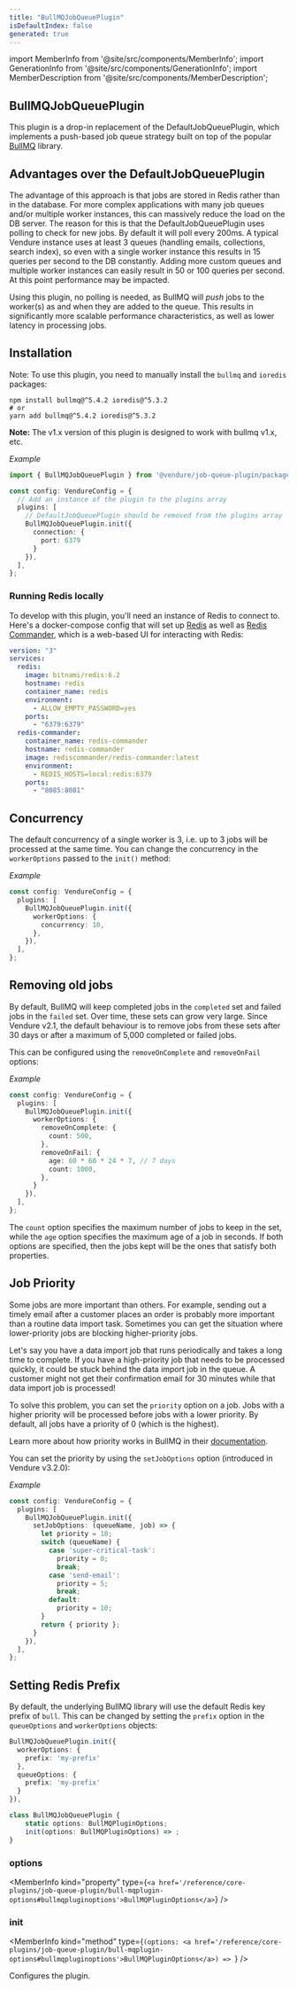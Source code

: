 ```yaml
---
title: "BullMQJobQueuePlugin"
isDefaultIndex: false
generated: true
---
```

<!-- This file was generated from the Vendure source. Do not modify. Instead, re-run the "docs:build" script -->
import MemberInfo from '@site/src/components/MemberInfo';
import GenerationInfo from '@site/src/components/GenerationInfo';
import MemberDescription from '@site/src/components/MemberDescription';


## BullMQJobQueuePlugin

<GenerationInfo sourceFile="packages/job-queue-plugin/src/bullmq/plugin.ts" sourceLine="194" packageName="@vendure/job-queue-plugin" />

This plugin is a drop-in replacement of the DefaultJobQueuePlugin, which implements a push-based
job queue strategy built on top of the popular [BullMQ](https://github.com/taskforcesh/bullmq) library.

## Advantages over the DefaultJobQueuePlugin

The advantage of this approach is that jobs are stored in Redis rather than in the database. For more complex
applications with many job queues and/or multiple worker instances, this can massively reduce the load on the
DB server. The reason for this is that the DefaultJobQueuePlugin uses polling to check for new jobs. By default
it will poll every 200ms. A typical Vendure instance uses at least 3 queues (handling emails, collections, search index),
so even with a single worker instance this results in 15 queries per second to the DB constantly. Adding more
custom queues and multiple worker instances can easily result in 50 or 100 queries per second. At this point
performance may be impacted.

Using this plugin, no polling is needed, as BullMQ will _push_ jobs to the worker(s) as and when they are added
to the queue. This results in significantly more scalable performance characteristics, as well as lower latency
in processing jobs.

## Installation

Note: To use this plugin, you need to manually install the `bullmq` and `ioredis` packages:

```shell
npm install bullmq@^5.4.2 ioredis@^5.3.2
# or
yarn add bullmq@^5.4.2 ioredis@^5.3.2
```

**Note:** The v1.x version of this plugin is designed to work with bullmq v1.x, etc.

*Example*

```ts
import { BullMQJobQueuePlugin } from '@vendure/job-queue-plugin/package/bullmq';

const config: VendureConfig = {
  // Add an instance of the plugin to the plugins array
  plugins: [
    // DefaultJobQueuePlugin should be removed from the plugins array
    BullMQJobQueuePlugin.init({
      connection: {
        port: 6379
      }
    }),
  ],
};
```

### Running Redis locally

To develop with this plugin, you'll need an instance of Redis to connect to. Here's a docker-compose config
that will set up [Redis](https://redis.io/) as well as [Redis Commander](https://github.com/joeferner/redis-commander),
which is a web-based UI for interacting with Redis:

```YAML
version: "3"
services:
  redis:
    image: bitnami/redis:6.2
    hostname: redis
    container_name: redis
    environment:
      - ALLOW_EMPTY_PASSWORD=yes
    ports:
      - "6379:6379"
  redis-commander:
    container_name: redis-commander
    hostname: redis-commander
    image: rediscommander/redis-commander:latest
    environment:
      - REDIS_HOSTS=local:redis:6379
    ports:
      - "8085:8081"
```

## Concurrency

The default concurrency of a single worker is 3, i.e. up to 3 jobs will be processed at the same time.
You can change the concurrency in the `workerOptions` passed to the `init()` method:

*Example*

```ts
const config: VendureConfig = {
  plugins: [
    BullMQJobQueuePlugin.init({
      workerOptions: {
        concurrency: 10,
      },
    }),
  ],
};
```

## Removing old jobs

By default, BullMQ will keep completed jobs in the `completed` set and failed jobs in the `failed` set. Over time,
these sets can grow very large. Since Vendure v2.1, the default behaviour is to remove jobs from these sets after
30 days or after a maximum of 5,000 completed or failed jobs.

This can be configured using the `removeOnComplete` and `removeOnFail` options:

*Example*

```ts
const config: VendureConfig = {
  plugins: [
    BullMQJobQueuePlugin.init({
      workerOptions: {
        removeOnComplete: {
          count: 500,
        },
        removeOnFail: {
          age: 60 * 60 * 24 * 7, // 7 days
          count: 1000,
        },
      }
    }),
  ],
};
```

The `count` option specifies the maximum number of jobs to keep in the set, while the `age` option specifies the
maximum age of a job in seconds. If both options are specified, then the jobs kept will be the ones that satisfy
both properties.

## Job Priority
Some jobs are more important than others. For example, sending out a timely email after a customer places an order
is probably more important than a routine data import task. Sometimes you can get the situation where lower-priority
jobs are blocking higher-priority jobs.

Let's say you have a data import job that runs periodically and takes a long time to complete. If you have a high-priority
job that needs to be processed quickly, it could be stuck behind the data import job in the queue. A customer might
not get their confirmation email for 30 minutes while that data import job is processed!

To solve this problem, you can set the `priority` option on a job. Jobs with a higher priority will be processed before
jobs with a lower priority. By default, all jobs have a priority of 0 (which is the highest).

Learn more about how priority works in BullMQ in their [documentation](https://docs.bullmq.io/guide/jobs/prioritized).

You can set the priority by using the `setJobOptions` option (introduced in Vendure v3.2.0):

*Example*

```ts
const config: VendureConfig = {
  plugins: [
    BullMQJobQueuePlugin.init({
      setJobOptions: (queueName, job) => {
        let priority = 10;
        switch (queueName) {
          case 'super-critical-task':
            priority = 0;
            break;
          case 'send-email':
            priority = 5;
            break;
          default:
            priority = 10;
        }
        return { priority };
      }
    }),
  ],
};
```

## Setting Redis Prefix

By default, the underlying BullMQ library will use the default Redis key prefix of `bull`. This can be changed by setting the `prefix` option
in the `queueOptions` and `workerOptions` objects:

```ts
BullMQJobQueuePlugin.init({
  workerOptions: {
    prefix: 'my-prefix'
  },
  queueOptions: {
    prefix: 'my-prefix'
  }
}),
```

```ts title="Signature"
class BullMQJobQueuePlugin {
    static options: BullMQPluginOptions;
    init(options: BullMQPluginOptions) => ;
}
```

<div className="members-wrapper">

### options

<MemberInfo kind="property" type={`<a href='/reference/core-plugins/job-queue-plugin/bull-mqplugin-options#bullmqpluginoptions'>BullMQPluginOptions</a>`}   />


### init

<MemberInfo kind="method" type={`(options: <a href='/reference/core-plugins/job-queue-plugin/bull-mqplugin-options#bullmqpluginoptions'>BullMQPluginOptions</a>) => `}   />

Configures the plugin.


</div>
